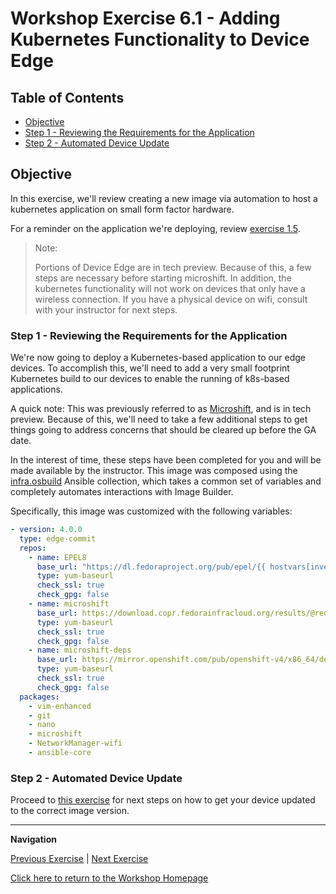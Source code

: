 # Workshop Exercise 6.1 - Adding Kubernetes Functionality to Device Edge

## Table of Contents

* [Objective](#objective)
* [Step 1 - Reviewing the Requirements for the Application](#step-1---reviewing-the-requirements-for-the-application)
* [Step 2 - Automated Device Update](#step-2---automated-device-update)

## Objective

In this exercise, we'll review creating a new image via automation to host a kubernetes application on small form factor hardware.

For a reminder on the application we're deploying, review [exercise 1.5](../1.5-application-intro).

> Note:
>
> Portions of Device Edge are in tech preview. Because of this, a few steps are necessary before starting microshift. In addition, the kubernetes functionality will not work on devices that only have a wireless connection. If you have a physical device on wifi, consult with your instructor for next steps.

### Step 1 - Reviewing the Requirements for the Application

We're now going to deploy a Kubernetes-based application to our edge devices. To accomplish this, we'll need to add a very small footprint Kubernetes build to our devices to enable the running of k8s-based applications.

A quick note: This was previously referred to as [Microshift](https://github.com/openshift/microshift), and is in tech preview. Because of this, we'll need to take a few additional steps to get things going to address concerns that should be cleared up before the GA date.

In the interest of time, these steps have been completed for you and will be made available by the instructor. This image was composed using the [infra.osbuild](https://github.com/redhat-cop/infra.osbuild) Ansible collection, which takes a common set of variables and completely automates interactions with Image Builder.

Specifically, this image was customized with the following variables:

```yaml
- version: 4.0.0
  type: edge-commit
  repos:
    - name: EPEL8
      base_url: "https://dl.fedoraproject.org/pub/epel/{{ hostvars[inventory_hostname].ansible_distribution_major_version }}/Everything/x86_64/"
      type: yum-baseurl
      check_ssl: true
      check_gpg: false
    - name: microshift
      base_url: https://download.copr.fedorainfracloud.org/results/@redhat-et/microshift-testing/epel-8-x86_64/
      type: yum-baseurl
      check_ssl: true
      check_gpg: false
    - name: microshift-deps
      base_url: https://mirror.openshift.com/pub/openshift-v4/x86_64/dependencies/rpms/4.12-el8-beta/
      type: yum-baseurl
      check_ssl: true
      check_gpg: false
  packages:
    - vim-enhanced
    - git
    - nano
    - microshift
    - NetworkManager-wifi
    - ansible-core
```


### Step 2 - Automated Device Update

Proceed to [this exercise](../0.1-update-rhde) for next steps on how to get your device updated to the correct image version.

---
**Navigation**

[Previous Exercise](../5.5-cleanup-containerized-app) | [Next Exercise](../0.1-upgrade-rhde)

[Click here to return to the Workshop Homepage](../README.md)
